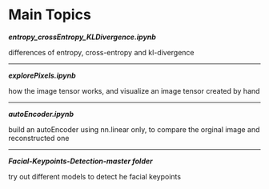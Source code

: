 # Main Topics 

***entropy_crossEntropy_KLDivergence.ipynb***

differences of entropy, cross-entropy and kl-divergence  

___

***explorePixels.ipynb***

how the image tensor works, and visualize an image tensor created by hand

___

***autoEncoder.ipynb***

build an autoEncoder using nn.linear only, to compare the orginal image and reconstructed one


___

***Facial-Keypoints-Detection-master folder***

try out different models to detect he facial keypoints
